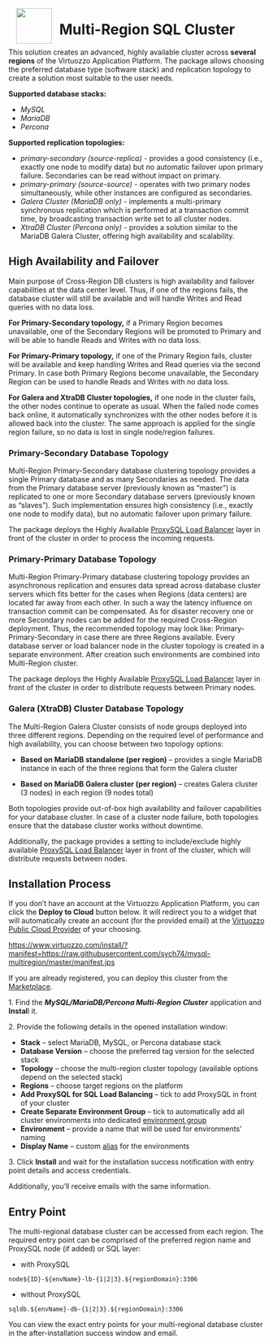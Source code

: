 <p align="center">
<img style="padding: 0 15px; float: left;" src="images/mariadb-multi-logo.png" width="70">
</p>

# Multi-Region SQL Cluster

This solution creates an advanced, highly available cluster across **several regions** of the Virtuozzo Application Platform. The package allows choosing the preferred database type (software stack) and replication topology to create a solution most suitable to the user needs.

**Supported database stacks:**

- *MySQL*
- *MariaDB*
- *Percona*

**Supported replication topologies:**

- *primary-secondary (source-replica)* - provides a good consistency (i.e., exactly one node to modify data) but no automatic failover upon primary failure. Secondaries can be read without impact on primary.
- *primary-primary (source-source)* - operates with two primary nodes simultaneously, while other instances are configured as secondaries.
- *Galera Cluster (MariaDB only)* - implements a multi-primary synchronous replication which is performed at a transaction commit time, by broadcasting transaction write set to all cluster nodes.
- *XtraDB Cluster (Percona only)* - provides a solution similar to the MariaDB Galera Cluster, offering high availability and scalability.


## High Availability and Failover

Main purpose of Cross-Region DB clusters is high availability and failover capabilities at the data center level. Thus, if one of the regions fails, the database cluster will still be available and will handle Writes and Read queries with no data loss.

**For Primary-Secondary topology,** if a Primary Region becomes unavailable, one of the Secondary Regions will be promoted to Primary and will be able to handle Reads and Writes with no data loss.

**For Primary-Primary topology,** if one of the Primary Region fails, cluster will be available and keep handling Writes and Read queries via the second Primary. In case both Primary Regions become unavailable, the Secondary Region can be used to handle Reads and Writes with no data loss.

**For Galera and XtraDB Cluster topologies,** if one node in the cluster fails, the other nodes continue to operate as usual. When the failed node comes back online, it automatically synchronizes with the other nodes before it is allowed back into the cluster. The same approach is applied for the single region failure, so no data is lost in single node/region failures.



### Primary-Secondary Database Topology

Multi-Region Primary-Secondary database clustering topology provides a single Primary database and as many Secondaries as needed. The data from the Primary database server (previously known as “master”) is replicated to one or more Secondary database servers (previously known as “slaves”). Such implementation ensures high consistency (i.e., exactly one node to modify data), but no automatic failover upon primary failure.



The package deploys the Highly Available [ProxySQL Load Balancer](https://www.proxysql.com/) layer in front of the cluster in order to process the incoming requests.

### Primary-Primary Database Topology

Multi-Region Primary-Primary database clustering topology provides an asynchronous replication and ensures data spread across database cluster servers which fits better for the cases when Regions (data centers) are located far away from each other. In such a way the latency influence on transaction commit can be compensated. As for disaster recovery one or more Secondary nodes can be added for the required Cross-Region deployment. Thus, the recommended topology may look like: Primary-Primary-Secondary in case there are three Regions available. Every database server or load balancer node in the cluster topology is created in a separate environment. After creation such environments are combined into Multi-Region cluster.



The package deploys the Highly Available [ProxySQL Load Balancer](https://www.proxysql.com/) layer in front of the cluster in order to distribute requests between Primary nodes.

### Galera (XtraDB) Cluster Database Topology

The Multi-Region Galera Cluster consists of node groups deployed into three different regions. Depending on the required level of performance and high availability, you can choose between two topology options:

- **Based on MariaDB standalone (per region)** – provides a single MariaDB instance in each of the three regions that form the Galera cluster



- **Based on MariaDB Galera cluster (per region)** – creates Galera cluster (3 nodes) in each region (9 nodes total)



Both topologies provide out-of-box high availability and failover capabilities for your database cluster. In case of a cluster node failure, both topologies ensure that the database cluster works without downtime.

Additionally, the package provides a setting to include/exclude highly available [ProxySQL Load Balancer](https://www.proxysql.com/) layer in front of the cluster, which will distribute requests between nodes.


## Installation Process

If you don’t have an account at the Virtuozzo Application Platform, you can click the **Deploy to Cloud** button below. It will redirect you to a widget that will automatically create an account (for the provided email) at the [Virtuozzo Public Cloud Provider](https://www.virtuozzo.com/application-platform-partners/) of your choosing.



https://www.virtuozzo.com/install/?manifest=https://raw.githubusercontent.com/sych74/mysql-multiregion/master/manifest.jps

If you are already registered, you can deploy this cluster from the [Marketplace](https://www.virtuozzo.com/application-platform-docs/marketplace/).

1\. Find the ***MySQL/MariaDB/Percona Multi-Region Cluster*** application and **Instal**l it.



2\. Provide the following details in the opened installation window:

- **Stack** – select MariaDB, MySQL, or Percona database stack
- **Database Version** – choose the preferred tag version for the selected stack
- **Topology** – choose the multi-region cluster topology (available options depend on the selected stack)
- **Regions** – choose target regions on the platform
- **Add ProxySQL for SQL Load Balancing** – tick to add ProxySQL in front of your cluster
- **Create Separate Environment Group** – tick to automatically add all cluster environments into dedicated [environment group](https://www.virtuozzo.com/application-platform-docs/environment-groups/)
- **Environment** – provide a name that will be used for environments’ naming
- **Display Name** – custom [alias](https://www.virtuozzo.com/application-platform-docs/environment-aliases/) for the environments



3\. Click **Install** and wait for the installation success notification with entry point details and access credentials.



Additionally, you’ll receive emails with the same information.


## Entry Point

The multi-regional database cluster can be accessed from each region. The required entry point can be comprised of the preferred region name and ProxySQL node (if added) or SQL layer:

- with ProxySQL

```
node${ID}-${envName}-lb-{1|2|3}.${regionDomain}:3306
```

- without ProxySQL

```
sqldb.${envName}-db-{1|2|3}.${regionDomain}:3306
```

You can view the exact entry points for your multi-regional database cluster in the after-installation success window and email.
